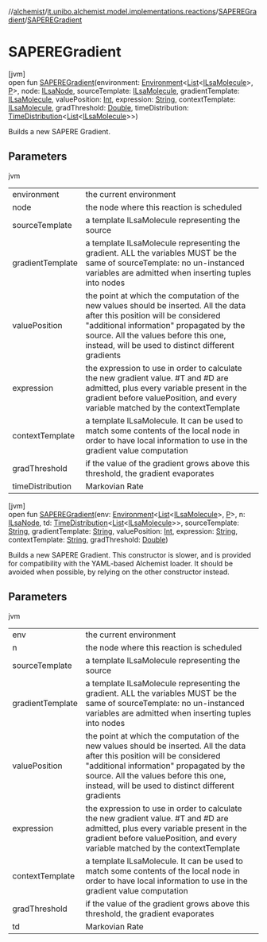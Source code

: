 //[alchemist](../../../index.md)/[it.unibo.alchemist.model.implementations.reactions](../index.md)/[SAPEREGradient](index.md)/[SAPEREGradient](-s-a-p-e-r-e-gradient.md)

# SAPEREGradient

[jvm]\
open fun [SAPEREGradient](-s-a-p-e-r-e-gradient.md)(environment: [Environment](../../it.unibo.alchemist.model.interfaces/-environment/index.md)<[List](https://docs.oracle.com/javase/8/docs/api/java/util/List.html)<[ILsaMolecule](../../it.unibo.alchemist.model.interfaces/-i-lsa-molecule/index.md)>, [P](../../it.unibo.alchemist.model.implementations.actions/-lsa-ascending-gradient-dist/index.md)>, node: [ILsaNode](../../it.unibo.alchemist.model.interfaces/-i-lsa-node/index.md), sourceTemplate: [ILsaMolecule](../../it.unibo.alchemist.model.interfaces/-i-lsa-molecule/index.md), gradientTemplate: [ILsaMolecule](../../it.unibo.alchemist.model.interfaces/-i-lsa-molecule/index.md), valuePosition: [Int](https://kotlinlang.org/api/latest/jvm/stdlib/kotlin/-int/index.html), expression: [String](https://docs.oracle.com/javase/8/docs/api/java/lang/String.html), contextTemplate: [ILsaMolecule](../../it.unibo.alchemist.model.interfaces/-i-lsa-molecule/index.md), gradThreshold: [Double](https://kotlinlang.org/api/latest/jvm/stdlib/kotlin/-double/index.html), timeDistribution: [TimeDistribution](../../it.unibo.alchemist.model.interfaces/-time-distribution/index.md)<[List](https://docs.oracle.com/javase/8/docs/api/java/util/List.html)<[ILsaMolecule](../../it.unibo.alchemist.model.interfaces/-i-lsa-molecule/index.md)>>)

Builds a new SAPERE Gradient.

## Parameters

jvm

| | |
|---|---|
| environment | the current environment |
| node | the node where this reaction is scheduled |
| sourceTemplate | a template ILsaMolecule representing the source |
| gradientTemplate | a template ILsaMolecule representing the gradient. ALL the variables MUST be the same of sourceTemplate: no un-instanced variables are admitted when inserting tuples into nodes |
| valuePosition | the point at which the computation of the new values should be inserted. All the data after this position will be considered "additional information" propagated by the source. All the values before this one, instead, will be used to distinct different gradients |
| expression | the expression to use in order to calculate the new gradient value. #T and #D are admitted, plus every variable present in the gradient before valuePosition, and every variable matched by the contextTemplate |
| contextTemplate | a template ILsaMolecule. It can be used to match some contents of the local node in order to have local information to use in the gradient value computation |
| gradThreshold | if the value of the gradient grows above this threshold, the gradient evaporates |
| timeDistribution | Markovian Rate |

[jvm]\
open fun [SAPEREGradient](-s-a-p-e-r-e-gradient.md)(env: [Environment](../../it.unibo.alchemist.model.interfaces/-environment/index.md)<[List](https://docs.oracle.com/javase/8/docs/api/java/util/List.html)<[ILsaMolecule](../../it.unibo.alchemist.model.interfaces/-i-lsa-molecule/index.md)>, [P](../../it.unibo.alchemist.model.implementations.actions/-lsa-ascending-gradient-dist/index.md)>, n: [ILsaNode](../../it.unibo.alchemist.model.interfaces/-i-lsa-node/index.md), td: [TimeDistribution](../../it.unibo.alchemist.model.interfaces/-time-distribution/index.md)<[List](https://docs.oracle.com/javase/8/docs/api/java/util/List.html)<[ILsaMolecule](../../it.unibo.alchemist.model.interfaces/-i-lsa-molecule/index.md)>>, sourceTemplate: [String](https://docs.oracle.com/javase/8/docs/api/java/lang/String.html), gradientTemplate: [String](https://docs.oracle.com/javase/8/docs/api/java/lang/String.html), valuePosition: [Int](https://kotlinlang.org/api/latest/jvm/stdlib/kotlin/-int/index.html), expression: [String](https://docs.oracle.com/javase/8/docs/api/java/lang/String.html), contextTemplate: [String](https://docs.oracle.com/javase/8/docs/api/java/lang/String.html), gradThreshold: [Double](https://kotlinlang.org/api/latest/jvm/stdlib/kotlin/-double/index.html))

Builds a new SAPERE Gradient. This constructor is slower, and is provided for compatibility with the YAML-based Alchemist loader. It should be avoided when possible, by relying on the other constructor instead.

## Parameters

jvm

| | |
|---|---|
| env | the current environment |
| n | the node where this reaction is scheduled |
| sourceTemplate | a template ILsaMolecule representing the source |
| gradientTemplate | a template ILsaMolecule representing the gradient. ALL the variables MUST be the same of sourceTemplate: no un-instanced variables are admitted when inserting tuples into nodes |
| valuePosition | the point at which the computation of the new values should be inserted. All the data after this position will be considered "additional information" propagated by the source. All the values before this one, instead, will be used to distinct different gradients |
| expression | the expression to use in order to calculate the new gradient value. #T and #D are admitted, plus every variable present in the gradient before valuePosition, and every variable matched by the contextTemplate |
| contextTemplate | a template ILsaMolecule. It can be used to match some contents of the local node in order to have local information to use in the gradient value computation |
| gradThreshold | if the value of the gradient grows above this threshold, the gradient evaporates |
| td | Markovian Rate |
